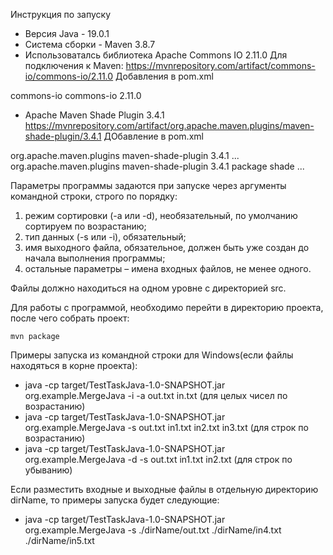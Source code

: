 Инструкция по запуску

+ Версия Java - 19.0.1
+ Система сборки - Maven 3.8.7
+ Использоваталсь библиотека Apache Commons IO 2.11.0 
Для подключения к Maven:
https://mvnrepository.com/artifact/commons-io/commons-io/2.11.0
Добавления в pom.xml
</properties>
    <dependencies>
        <dependency>
            <groupId>commons-io</groupId>
            <artifactId>commons-io</artifactId>
            <version>2.11.0</version>
        </dependency>
    </dependencies>
	
+ Apache Maven Shade Plugin 3.4.1
https://mvnrepository.com/artifact/org.apache.maven.plugins/maven-shade-plugin/3.4.1
ДОбавление в pom.xml
<dependency>
    <groupId>org.apache.maven.plugins</groupId>
    <artifactId>maven-shade-plugin</artifactId>
    <version>3.4.1</version>
</dependency>
...
<build>
        <plugins>
            <plugin>
                <groupId>org.apache.maven.plugins</groupId>
                <artifactId>maven-shade-plugin</artifactId>
                <version>3.4.1</version>
                <executions>
                    <execution>
                        <phase>package</phase>
                        <goals>
                            <goal>shade</goal>
                        </goals>
                    </execution>
                </executions>
            </plugin>
        </plugins>
    </build>
...

Параметры программы задаются при запуске через аргументы командной строки, строго по порядку:

1. режим сортировки (-a или -d), необязательный, по умолчанию сортируем по возрастанию;
2. тип данных (-s или -i), обязательный;
3. имя выходного файла, обязательное, должен быть уже создан до начала выполнения программы;
4. остальные параметры – имена входных файлов, не менее одного.

Файлы должно находиться на одном уровне с директорией src.

Для работы с программой, необходимо перейти в директорию проекта, после чего собрать проект:
```
mvn package
```
Примеры запуска из командной строки для Windows(если файлы находяться в корне проекта):
+ java -cp target/TestTaskJava-1.0-SNAPSHOT.jar org.example.MergeJava -i -a out.txt in.txt (для целых чисел по возрастанию)
+ java -cp target/TestTaskJava-1.0-SNAPSHOT.jar org.example.MergeJava -s out.txt in1.txt in2.txt in3.txt (для строк по возрастанию)
+ java -cp target/TestTaskJava-1.0-SNAPSHOT.jar org.example.MergeJava -d -s out.txt in1.txt in2.txt (для строк по убыванию)

Если разместить входные и выходные файлы в отдельную директорию dirName, то примеры запуска будет следующие:
+ java -cp target/TestTaskJava-1.0-SNAPSHOT.jar org.example.MergeJava -s ./dirName/out.txt ./dirName/in4.txt ./dirName/in5.txt



